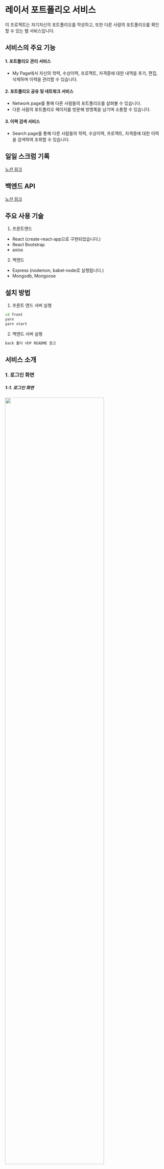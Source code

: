 # 레이서 포트폴리오 서비스

이 프로젝트는 자기자신의 포트폴리오를 작성하고, 또한 다른 사람의 포트폴리오를 확인할 수 있는 웹 서비스입니다. 

## 서비스의 주요 기능
#### 1. 포트폴리오 관리 서비스
- My Page에서 자신의 학력, 수상이력, 프로젝트, 자격증에 대한 내역을 추가, 편집, 삭제하며 이력을 관리할 수 있습니다.
#### 2. 포트폴리오 공유 및 네트워크 서비스
- Network page를 통해 다른 사람들의 포트폴리오를 살펴볼 수 있습니다.
- 다른 사람의 포트폴리오 페이지를 방문해 방명록을 남기며 소통할 수 있습니다.
#### 3. 이력 검색 서비스
- Search page를 통해 다른 사람들의 학력, 수상이력, 프로젝트, 자격증에 대한 이력을 검색하여 조회할 수 있습니다.

## 일일 스크럼 기록

[노션 링크](https://wakeful-kilometer-ba6.notion.site/56c533f5e7d743559c39d1a375b95c19?v=d2d10ba81aec4b40b7e68e6ff589918a)

## 백엔드 API
[노션 링크](https://wakeful-kilometer-ba6.notion.site/API-871308150f6a409eae0685654e433aca)


## 주요 사용 기술

1. 프론트엔드

- React (create-react-app으로 구현되었습니다.)
- React Bootstrap
- axios

2. 백엔드

- Express (nodemon, babel-node로 실행됩니다.)
- Mongodb, Mongoose

## 설치 방법

1. 프론트 엔드 서버 실행

```bash
cd front
yarn
yarn start
```

2. 백엔드 서버 실행

```bash
back 폴더 내부 README 참고
```

## 서비스 소개
### 1. 로그인 화면
##### 1-1. 로그인 화면
<img src="https://kdt-gitlab.elice.io/ai_track/class_04/web_project/team1/portfolio_share_service/uploads/e31cd03e0d13a27376f1e1e7811f885e/image.png" width="80%"><br>
- [로그인]: 로그인을 할 수 있다.
- [회원가입]: 회원가입을 통해 로그인을 할 수 있다.
- [다크모드]: 왼쪽 아래의 해 모양의 아이콘을 통해 다크모드로 이용할 수 있다.

##### 1-2. 회원가입 화면
<img src="https://kdt-gitlab.elice.io/ai_track/class_04/web_project/team1/portfolio_share_service/uploads/2f71a63dc63b17e7246a897812298c29/image.png" width="80%"><br>
- [회원가입]: 이메일 주소, 비밀번호, 이름 입력을 통해 회원가입을 할 수 있다.
- [로그인 하기]: 로그인 화면으로 되돌아 간다.

### 2. 포트폴리오 화면
##### 2-1. 포트폴리오 화면
<img src="https://kdt-gitlab.elice.io/ai_track/class_04/web_project/team1/portfolio_share_service/uploads/dd6b0353659679784c2a386af1336fed/image.png" width="80%"><br>

##### 2-2. 다른 유저의 포트폴리오 화면
<img src="https://kdt-gitlab.elice.io/ai_track/class_04/web_project/team1/portfolio_share_service/uploads/96d1da9cad399619b4c87fa767ad911f/image.png" width="80%"><br>

##### 2-3. 프로필 화면
<img src="https://kdt-gitlab.elice.io/ai_track/class_04/web_project/team1/portfolio_share_service/uploads/1e9dd10baf54627fb3ddf74e5e29bd25/image.png" width="20%">
<img src="https://kdt-gitlab.elice.io/ai_track/class_04/web_project/team1/portfolio_share_service/uploads/25966d8bf38fc70ed86c9fcd548a031a/image.png" width="20%"><br>
- [편집]: 편집 버튼을 통해 이름, 이메일, 설명, 사진을 수정할 수 있다.

##### 2-4. 방명록 화면
<img src="https://kdt-gitlab.elice.io/ai_track/class_04/web_project/team1/portfolio_share_service/uploads/de44373d1f2fd20911e2bcf433c72320/image.png" width="20%"><br>
- [등록]: 방명록 입력 후 등록 버튼을 통해 방명록을 남길 수 있다.
- [수정]: 연필 모양의 아이콘을 통해 수정을 할 수 있다.
- [삭제]: 휴지통 모양의 아이콘을 통해 삭제를 할 수 있다.

##### 2-5. 게시물 화면
<img src="https://kdt-gitlab.elice.io/ai_track/class_04/web_project/team1/portfolio_share_service/uploads/cb7e94f9b3d0f9642dc0d1d9ac28fee4/image.png" width="80%"><br>
- [추가]: + 버튼을 통해 게시물을 추가할 수 있다.
- [편집]: 편집 버튼을 통해 게시물을 수정 할 수 있다.
- [삭제]: 삭제 버튼을 통해 게시물을 삭제 할 수 있다.

### 3. 검색 화면
##### 3-1. 검색 전체 화면
<img src="https://kdt-gitlab.elice.io/ai_track/class_04/web_project/team1/portfolio_share_service/uploads/bbc24175b8e03889d85eb6d1764bf977/image.png" width="80%"><br>
- [검색]: 검색창을 통해 항목(학력, 수상이력, 프로젝트, 자격증) 별로 검색할 수 있다.
- [해당 포트폴리오로 이동]: 게시물의 오른쪽 화살표 버튼을 통해 해당 게시물이 속한 포트폴리오 페이지로 이동할 수 있다.

##### 3-2. 검색창
<img src="https://kdt-gitlab.elice.io/ai_track/class_04/web_project/team1/portfolio_share_service/uploads/b4932978406b2a3cf33d7f519144a430/image.png" width="80%"><br>
<img src="https://kdt-gitlab.elice.io/ai_track/class_04/web_project/team1/portfolio_share_service/uploads/c1010583bd994acd1ce7a8f5b22bf075/image.png" width="80%"><br>
<img src="https://kdt-gitlab.elice.io/ai_track/class_04/web_project/team1/portfolio_share_service/uploads/b4932978406b2a3cf33d7f519144a430/image.png" width="80%"><br>
<img src="https://kdt-gitlab.elice.io/ai_track/class_04/web_project/team1/portfolio_share_service/uploads/54ac5b4b0355ed6c1fa266ac93deb45d/image.png" width="80%"><br>
- [검색 항목 선택]: 셀렉트박스를 통해 검색하고자 하는 항목 중 하나(학력, 수상이력, 프로젝트, 자격증)를 선택할 수 있다.
- [검색 버튼]: 입력 내용이 하나라도 있어야 검색 버튼이 활성화 된다.

### 4. 네트워크 화면
##### 4-1. 네트워크 전체 화면
<img src="https://kdt-gitlab.elice.io/ai_track/class_04/web_project/team1/portfolio_share_service/uploads/cdb2aaa89afaeca281b6973eedc51430/image.png" width="80%"><br>
- 서비스를 이용하는 유저들 목록을 볼 수 있다.
- [유저 포트폴리오로 이동]: 유저 카드의 '포트폴리오' 링크를 클릭하면 해당 유저의 포트폴리오 페이지로 이동할 수 있다.
- [목록의 유저수 선택]: 화면 아래에 위치한 셀렉트박스를 통해 네트워크 페이지에 보여지는 유저수(4, 8, 16, 32)를 선택할 수 있다.

##### 4-2. 검색창
<img src="https://kdt-gitlab.elice.io/ai_track/class_04/web_project/team1/portfolio_share_service/uploads/20f2a55b6fe5fc0e578c1ba879f535f5/image.png" width="80%"><br>
- [검색 항목 선택]: 셀렉트박스를 통해 검색하고자 하는 항목 중 하나(이름, 이메일)를 선택할 수 있다.
- [검색 버튼]: 입력 내용이 한 글자라도 있어야 검색 버튼이 활성화 된다.
- [전체 버튼]: 전체 유저 목록을 보여준다.

### 5. 다크모드
<img src="https://kdt-gitlab.elice.io/ai_track/class_04/web_project/team1/portfolio_share_service/uploads/b4d1e97d9e97810d594d786a67bd2455/image.png" width="45%">
<img src="https://kdt-gitlab.elice.io/ai_track/class_04/web_project/team1/portfolio_share_service/uploads/9c7606f65b910da61c8c1798dfb93611/image.png" width="45%"><br>
<img src="https://kdt-gitlab.elice.io/ai_track/class_04/web_project/team1/portfolio_share_service/uploads/a10ce1098e8bb2f629d338034b8e69d8/image.png" width="45%">
<img src="https://kdt-gitlab.elice.io/ai_track/class_04/web_project/team1/portfolio_share_service/uploads/0601d8ec56f9e6c5f22e5f5880ca601c/image.png" width="45%"><br>

## 🙏 개발자들
|이름|포지션|
|------|---|
|이동준|팀장, 백엔드|
|김영곤|백엔드|
|박보근|프론트엔드|
|이영민|프론트엔드|
|선민경|프론트엔드|

---

본 프로젝트에서 제공하는 모든 코드 등의는 저작권법에 의해 보호받는 ㈜엘리스의 자산이며, 무단 사용 및 도용, 복제 및 배포를 금합니다.
Copyright 2022 엘리스 Inc. All rights reserved.
